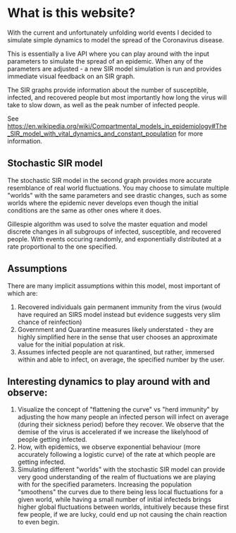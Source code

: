 # What is this website?
With the current and unfortunately unfolding world events I decided to simulate simple dynamics to model the spread of the Coronavirus disease. 

This is essentially a live API where you can play around with the input parameters to simulate the spread of an epidemic. When any of the parameters are adjusted - a new SIR model simulation is run and provides immediate visual feedback on an SIR graph. 

The SIR graphs provide information about the number of susceptible, infected, and recovered people but most importantly how long the virus will take to slow down, as well as the peak number of infected people. 

See https://en.wikipedia.org/wiki/Compartmental_models_in_epidemiology#The_SIR_model_with_vital_dynamics_and_constant_population for more information.

## Stochastic SIR model
The stochastic SIR model in the second graph provides more accurate resemblance of real world fluctuations. You may choose to simulate multiple "worlds" with the same parameters and see drastic changes, such as some worlds where the epidemic never develops even though the initial conditions are the same as other ones where it does.

Gillespie algorithm was used to solve the master equation and model discrete changes in all subgroups of infected, susceptible, and recovered people. With events occuring randomly, and exponentially distributed at a rate proportional to the one specified.

## Assumptions
There are many implicit assumptions within this model, most important of which are:
1) Recovered individuals gain permanent immunity from the virus (would have required an SIRS model instead but evidence suggests very slim chance of reinfection)
2) Government and Quarantine measures likely understated - they are highly simplified here in the sense that user chooses an approximate value for the initial population at risk.
3) Assumes infected people are not quarantined, but rather, immersed within and able to infect, on average, the specified number by the user.

## Interesting dynamics to play around with and observe:
1) Visualize the concept of "flattening the curve" vs "herd immunity" by adjusting the how many people an infected person will infect on average (during their sickness period) before they recover. We observe that the demise of the virus is accelerated if we increase the likelyhood of people getting infected.
2) How, with epidemics, we observe exponential behaviour (more accurately following a logistic curve) of the rate at which people are getting infected.
3) Simulating different "worlds" with the stochastic SIR model can provide very good understanding of the realm of fluctuations we are playing with for the specified parameters. Increasing the population "smoothens" the curves due to there being less local fluctuations for a given world, while having a small number of initial infecteds brings higher global fluctuations between worlds, intuitively because these first few people, if we are lucky, could end up not causing the chain reaction to even begin.

